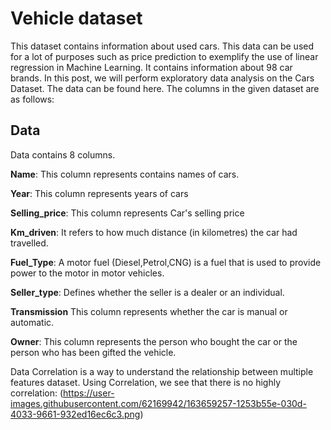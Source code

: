 # Vehicle dataset

This dataset contains information about used cars.
This data can be used for a lot of purposes such as price prediction to exemplify the use of linear regression in Machine Learning. It contains information about 98 car brands. In this post, we will perform exploratory data analysis on the Cars Dataset. The data can be found here.
The columns in the given dataset are as follows:


## Data

Data contains 8 columns.


**Name**: This column represents contains names of cars.

**Year**: This column represents years of cars

**Selling_price**: This column represents Car's selling price

**Km_driven**: It refers to how much distance (in kilometres) the car had travelled.

**Fuel_Type**: A motor fuel (Diesel,Petrol,CNG) is a fuel that is used to provide power to the motor in motor vehicles. 

**Seller_type**: Defines whether the seller is a dealer or an individual.

**Transmission** This column represents whether the car is manual or automatic.

**Owner**: This column represents the person who bought the car or the person who has been gifted the vehicle.


Data Correlation is a way to understand the relationship between multiple features dataset. Using Correlation, we see that there is no highly correlation:
(https://user-images.githubusercontent.com/62169942/163659257-1253b55e-030d-4033-9661-932ed16ec6c3.png)
